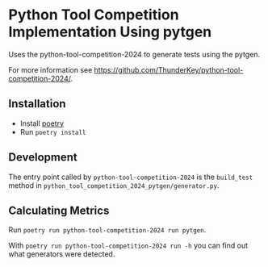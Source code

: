 # Python Tool Competition Implementation Using pytgen

Uses the python-tool-competition-2024 to generate tests using the
pytgen.

For more information see
<https://github.com/ThunderKey/python-tool-competition-2024/>.

## Installation

* Install [poetry](https://python-poetry.org/)
* Run `poetry install`

## Development

The entry point called by `python-tool-competition-2024` is the `build_test`
method in `python_tool_competition_2024_pytgen/generator.py`.

## Calculating Metrics

Run `poetry run python-tool-competition-2024 run pytgen`.

With `poetry run python-tool-competition-2024 run -h` you can find out what
generators were detected.
